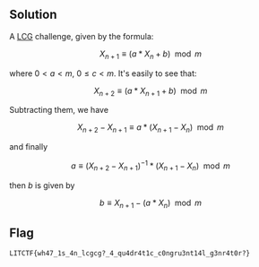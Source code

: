 ## Solution
A [LCG](https://en.wikipedia.org/wiki/Linear_congruential_generator) challenge, given by the formula:

$$
X_{n + 1} \equiv (a * X_n + b) \mod{m}
$$

where $0 \lt a \lt m$, $0 \leq c \lt m$. It's easily to see that:

$$
X_{n + 2} \equiv (a * X_{n + 1} + b) \mod{m}
$$

Subtracting them, we have

$$
X_{n+2} - X_{n+1} \equiv a * (X_{n+1} - X_{n}) \mod{m}
$$

and finally

$$
a \equiv (X_{n+2} - X_{n+1})^{-1} * (X_{n+1} - X_{n}) \mod{m}
$$


then $b$ is given by

$$
b \equiv X_{n+1} - (a * X_{n}) \mod{m}
$$


## Flag
```
LITCTF{wh47_1s_4n_lcgcg?_4_qu4dr4t1c_c0ngru3nt14l_g3nr4t0r?}
```